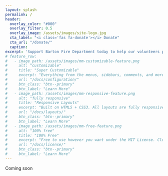 ```yaml
---
layout: splash
permalink: /
header:
  overlay_color: "#000"
  overlay_filter: 0.5
  overlay_image: /assets/images/site-logo.jpg
  cta_label: "<i class='fas fa-donate'></i> Donate"
  cta_url: "/donate/"
  caption:
excerpt: 'Support Barton Fire Department today to help our volunteers provide our community with excellent fire suppression, rescue, and emergency medical care.'
# feature_row:
#   - image_path: /assets/images/mm-customizable-feature.png
#     alt: "customizable"
#     title: "Super Customizable"
#     excerpt: "Everything from the menus, sidebars, comments, and more can be configured or set with YAML Front Matter."
#     url: "/docs/configuration/"
#     btn_class: "btn--primary"
#     btn_label: "Learn More"
#   - image_path: /assets/images/mm-responsive-feature.png
#     alt: "fully responsive"
#     title: "Responsive Layouts"
#     excerpt: "Built on HTML5 + CSS3. All layouts are fully responsive with helpers to augment your content."
#     url: "/docs/layouts/"
#     btn_class: "btn--primary"
#     btn_label: "Learn More"
#   - image_path: /assets/images/mm-free-feature.png
#     alt: "100% free"
#     title: "100% Free"
#     excerpt: "Free to use however you want under the MIT License. Clone it, fork it, customize it, whatever!"
#     url: "/docs/license/"
#     btn_class: "btn--primary"
#     btn_label: "Learn More"
---
```


Coming soon